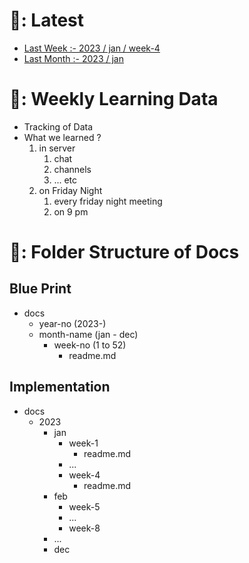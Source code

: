 # 📅: Latest

- [Last Week  :- 2023 / jan / week-4](./docs/2023/jan/week-4.md)
- [Last Month :- 2023 / jan](./docs/2023/jan/)

# 🧠: Weekly Learning Data

- Tracking of Data
- What we learned ?
  1. in server
     1. chat
     2. channels
     3. ... etc
  2. on Friday Night
     1. every friday night meeting
     2. on 9 pm

# 📂: Folder Structure of Docs

## Blue Print

- docs
  - year-no (2023-)
  - month-name (jan - dec)
    - week-no (1 to 52)
      - readme.md


## Implementation

- docs
  - 2023
    - jan
      - week-1
        - readme.md
      - ...
      - week-4
        - readme.md
    - feb
      - week-5
      - ...
      - week-8
    - ...
    - dec
